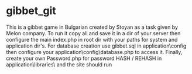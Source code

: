 # gibbet_git
This is a gibbet game in Bulgarian created by Stoyan as a task given by Melon company. 
To run it copy all and save it in a dir of your server then configure the main index.php in root dir 
with your paths for system and application dir's. For database creation use gibbet.sql in application\config then configure your
application\config\database.php to access it.
Finally, create your own Password.php for password HASH / REHASH in application\libraries\ and the site should run 
